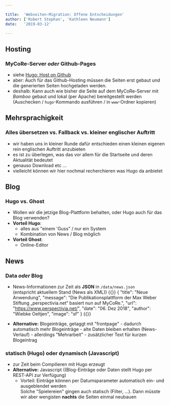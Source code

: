 ```yaml
---

title: 	'Webseiten-Migration: Offene Entscheidungen'
author: ['Robert Stephan', 'Kathleen Neumann']
date: 	'2019-03-12'

---
```


## Hosting
### MyCoRe-Server *oder* Github-Pages
 - siehe [Hugo: Host on Github](https://gohugo.io/hosting-and-deployment/hosting-on-github/)
 - aber: Auch für das Github-Hosting müssen die Seiten erst gebaut und die generierten Seiten hochgeladen werden.
 - deshalb: Kann auch wie bisher die Seite auf dem MyCoRe-Server mit *Bamboo* gebaut und lokal (per Apache) bereitgestellt werden <br />   (Auschecken / `hugo`-Kommando ausführen / in `www`-Ordner kopieren)

## Mehrsprachigkeit
### Alles übersetzen vs. Fallback vs. kleiner englischer Auftritt
 - wir haben uns in kleiner Runde dafür entschieden einen kleinen eigenen rein englischen Auftritt anzubieten
 - es ist zu überlegen, was das vor allem für die Startseite und deren Aktualität bedeutet
 - genauso Download etc ...
 - vielleicht können wir hier nochmal recherchieren was Hugo da anbietet

## Blog
### Hugo vs. Ghost
 - Wollen wir die jetzige Blog-Plattform behalten, oder Hugo auch für das Blog verwenden?
 - **Vorteil Hugo**:  
    - alles aus "einem 'Guss" / nur ein System
    - Kombination von News / Blog möglich
 - **Vorteil Ghost**: 
    - Online-Editor

## News
### Data *oder* Blog
   - News-Informationen zur Zeit als **JSON** in `/data/news.json`<br /> 
     (entspricht aktuellem Stand (News als XML))
   {{<highlight json>}}
{ "title":    "Neue Anwendung",
  "message": "Die Publikationsplattform der Max Weber Stiftung „perspectivia.net“ basiert nun auf MyCoRe.",
  "url":     "https://www.perspectivia.net/",
  "date":    "06. Dez 2018",
  "author":  "Wiebke Oeltjen",
   "image":  "sf" }
   {{</highlight>}}   
    
   - **Alternative:** Blogeinträge, getaggt mit "frontpage"
    - dadurch automatisch mehr Blogeinträge
    - alte Daten bleiben erhalten (News-Verlauf)
    - allerdings "Mehrarbeit" - zusätzlicher Text für kurzen Blogeintrag
    
### statisch (Hugo) oder dynamisch (Javascript)
   - zur Zeit beim Compilieren mit Hugo erzeugt
   - **Alternative:** Javascript ((Blog-Einträge oder Daten stellt Hugo per REST-API zur Verfügung)
      - Vorteil: Einträge können per Datumsparameter automatisch ein- und ausgeblendet werden <br />
        Solche "Spielereien" gingen auch statisch (Filter, ...). Dann müsste wir aber wengisten **nachts** die Seiten einmal neubauen
       